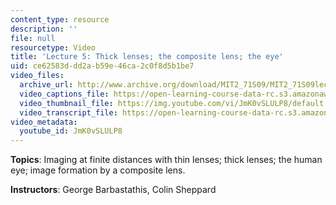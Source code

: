 ```yaml
---
content_type: resource
description: ''
file: null
resourcetype: Video
title: 'Lecture 5: Thick lenses; the composite lens; the eye'
uid: ce62583d-dd2a-b59e-46ca-2c0f8d5b1be7
video_files:
  archive_url: http://www.archive.org/download/MIT2_71S09/MIT2_71S09lec05_300k.mp4
  video_captions_file: https://open-learning-course-data-rc.s3.amazonaws.com/2-71-optics-spring-2009/8d9bfb320b52516a84ab6cf06f68036b_JmK0vSLULP8.vtt
  video_thumbnail_file: https://img.youtube.com/vi/JmK0vSLULP8/default.jpg
  video_transcript_file: https://open-learning-course-data-rc.s3.amazonaws.com/2-71-optics-spring-2009/0783da3aa46b10365378d762a37bc716_JmK0vSLULP8.pdf
video_metadata:
  youtube_id: JmK0vSLULP8
---
```


**Topics**: Imaging at finite distances with thin lenses; thick lenses; the human eye; image formation by a composite lens.

**Instructors**: George Barbastathis, Colin Sheppard